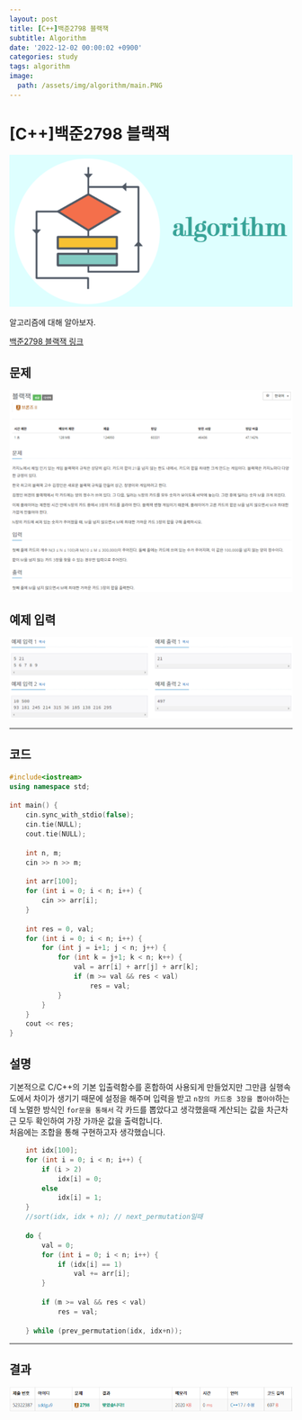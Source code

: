 ```yaml
---
layout: post
title: [C++]백준2798 블랙잭
subtitle: Algorithm
date: '2022-12-02 00:00:02 +0900'
categories: study
tags: algorithm
image:
  path: /assets/img/algorithm/main.PNG
---
```


# [C++]백준2798 블랙잭

![사진](/assets/img/algorithm/main.PNG)

알고리즘에 대해 알아보자.

[백준2798 블랙잭 링크](https://www.acmicpc.net/problem/2798)

<!--more-->

## 문제
![문제](/assets/img/algorithm/백준/문제-블랙잭.PNG)

## 예제 입력
![예제](/assets/img/algorithm/백준/예제-블랙잭.PNG)

---

## 코드
```cpp
#include<iostream>
using namespace std;

int main() {
    cin.sync_with_stdio(false);
    cin.tie(NULL);
    cout.tie(NULL);

    int n, m;
    cin >> n >> m;

    int arr[100];
    for (int i = 0; i < n; i++) {
        cin >> arr[i];
    }
 
    int res = 0, val;
    for (int i = 0; i < n; i++) {
        for (int j = i+1; j < n; j++) {
            for (int k = j+1; k < n; k++) {
                val = arr[i] + arr[j] + arr[k];
                if (m >= val && res < val)
                    res = val;
            }
        }
    }
    cout << res;
}
```
## 설명
기본적으로 C/C++의 기본 입출력함수를 혼합하여 사용되게 만들었지만 그만큼 실행속도에서 차이가 생기기 때문에 설정을 해주며 입력을 받고 `n장의 카드중 3장을 뽑아야`하는데 노멀한 방식인 `for문을 통해서` 각 카드를 뽑았다고 생각했을때 계산되는 값을 차근차근 모두 확인하여 가장 가까운 값을 출력합니다. <br>
처음에는 조합을 통해 구현하고자 생각했습니다. 
```cpp
    int idx[100];
    for (int i = 0; i < n; i++) {
        if (i > 2)
            idx[i] = 0;
        else
            idx[i] = 1;
    }
    //sort(idx, idx + n); // next_permutation일때

    do {
        val = 0;
        for (int i = 0; i < n; i++) {
            if (idx[i] == 1)
                val += arr[i];
        }

        if (m >= val && res < val)
            res = val;

    } while (prev_permutation(idx, idx+n));
```

---

## 결과
![결과](/assets/img/algorithm/백준/결과-블랙잭.PNG)